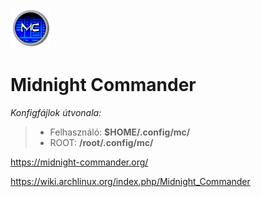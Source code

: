 ![Midnight Commander](img/mclogo.png "Midnight Commander")

# Midnight Commander

*Konfigfájlok útvonala:*

> - Felhasználó: **$HOME/.config/mc/**
> - ROOT: **/root/.config/mc/**

https://midnight-commander.org/

https://wiki.archlinux.org/index.php/Midnight_Commander

